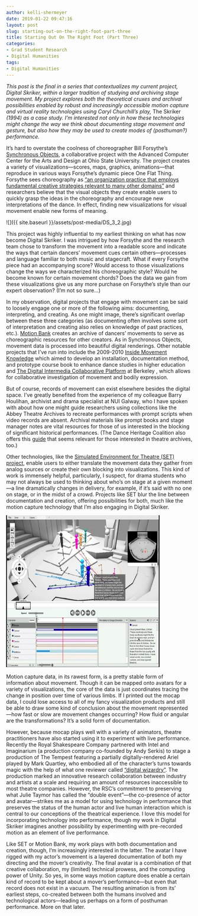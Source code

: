 ```yaml
---
author: kelli-shermeyer
date: 2019-01-22 09:47:16
layout: post
slug: starting-out-on-the-right-foot-part-three
title: Starting Out On The Right Foot (Part Three)
categories:
- Grad Student Research
- Digital Humanities
tags:
- Digital Humanities
---
```


*This post is the final in a series that contextualizes my current project, Digital Skriker, within a larger tradition of studying and archiving stage movement. My project explores both the theoretical cruxes and archival possibilities enabled by robust and increasingly accessible motion capture and virtual reality technologies using Caryl Churchill’s play,* The Skriker *(1994) as a case study. I’m interested not only in how these technologies might change the way we think about documenting stage movement and gesture, but also how they may be used to create modes of (posthuman?) performance.*

It’s hard to overstate the coolness of choreographer Bill Forsythe’s [Synchronous Objects](https://synchronousobjects.osu.edu/), a collaborative project with the Advanced Computer Center for the Arts and Design at Ohio State University. The project creates a variety of visualizations—scores, maps, graphics, animations—that reproduce in various ways Forsythe’s dynamic piece One Flat Thing. Forsythe sees choreography as [“an organization practice that employs fundamental creative strategies relevant to many other domains”](https://synchronousobjects.osu.edu/media/inside.php?p=somedia) and researchers believe that the visual objects they create enable users to quickly grasp the ideas in the choreography and encourage new interpretations of the dance. In effect, finding new visualizations for visual movement enable new forms of meaning. 

![]({{ site.baseurl }}/assets/post-media/DS_3_2.jpg) 

This project was highly influential to my earliest thinking on what has now become Digital Skriker. I was intrigued by how Forsythe and the research team chose to transform the movement into a readable score and indicate the ways that certain dancers’ movement cues certain others—processes and language familiar to both music and stagecraft. What if every Forsythe piece had an accompanying score? Would access to those visualizations change the ways we characterized his choreographic style? Would he become known for certain movement chords? Does the data we gain from these visualizations give us any more purchase on Forsythe’s style than our expert observation? (I’m not so sure…)

In my observation, digital projects that engage with movement can be said to loosely engage one or more of the following aims: documenting, interpreting, and creating. As one might image, there’s significant overlap between these three categories (as documenting often involves some sort of interpretation and creating also relies on knowledge of past practices, etc.). [Motion Bank](http://motionbank.org/de/content/wissensfundus) creates an archive of dancers’ movements to serve as choreographic resources for other creators. As in Synchronous Objects, movement data is processed into beautiful digital renderings. Other notable projects that I’ve run into include the 2009-2010 [Inside Movement Knowledge](http://insidemovementknowledge.net/project/summary) which aimed to develop an installation, documentation method, and prototype course book to enhance dance studies in higher education and [The Digital Intermedia Collaborative Platform](https://digitalhumanities.berkeley.edu/projects/digital-intermedia-collaborative-platform) at Berkeley , which allows for collaborative investigation of movement and bodily expression.

But of course, records of movement can exist elsewhere besides the digital space. I’ve greatly benefited from the experience of my colleague Barry Houlihan, archivist and drama specialist at NUI Galway, who I have spoken with about how one might guide researchers using collections like the Abbey Theatre Archives to recreate performances with prompt scripts when video records are absent. Archival materials like prompt books and stage manager notes are vital resources for those of us interested in the blocking of significant historical performances. (The Dance Heritage Coalition also offers this [guide](http://www.danceheritage.org/toolkit/tool_archivalmaterials.pdf) that seems relevant for those interested in theatre archives, too.)

Other technologies, like the [Simulated Environment for Theatre (SET) project](https://www.merlot.org/merlot/viewMaterial.htm?id=679117), enable users to either translate the movement data they gather from analog sources or create their own blocking into visualizations. This kind of work is immensely helpful, particularly, I suspect, for drama students who may not always be used to thinking about who’s on stage at a given moment—a line dramatically changes in delivery, for example, if it’s said with no one on stage, or in the midst of a crowd. Projects like SET blur the line between documentation and creation, offering possibilities for both, much like the motion capture technology that I’m also engaging in Digital Skriker.

![](/assets/post-media/DS_3_3.jpg) 


Motion capture data, in its rawest form, is a pretty stable form of information about movement. Though it can be mapped onto avatars for a variety of visualizations, the core of the data is just coordinates tracing the change in position over time of various limbs. If I printed out the mocap data, I could lose access to all of my fancy visualization products and still be able to draw some kind of conclusion about the movement represented—how fast or slow are movement changes occurring? How fluid or angular are the transformations? It’s a solid form of documentation.

However, because mocap plays well with a variety of animators, theatre practitioners have also started using it to experiment with live performance. Recently the Royal Shakespeare Company partnered with Intel and Imaginarium (a production company co-founded by Andy Serkis) to stage a production of The Tempest featuring a partially digitally-rendered Ariel played by Mark Quartley, who embodied all of the character’s turns towards magic with the help of what one reviewer called [“digital wizardry”](https://www.nytimes.com/2017/01/04/theater/at-this-tempest-digital-wizardry-makes-rough-magic.html). The production marked an innovative research collaboration between industry and artists at a scale and requiring an amount of resources inaccessible to most theatre companies. However, the RSC’s commitment to preserving what Julie Taymor has called the “double event”—the co-presence of actor and avatar—strikes me as a model for using technology in performance that preserves the status of the human actor and live human interaction which is central to our conceptions of the theatrical experience. I love this model for incorporating technology into performance, though my work in Digital Skriker imagines another possibility by experimenting with pre-recorded motion as an element of live performance. 

Like SET or Motion Bank, my work plays with both documentation and creation, though, I’m increasingly interested in the latter. The avatar I have rigged with my actor’s movement is a layered documentation of both my directing and the mover’s creativity. The final avatar is a combination of that creative collaboration, my (limited) technical prowess, and the computing power of Unity. So yes, in some ways motion capture does enable a certain kind of record to be kept about a mover’s performance—but even that record does not exist in a vacuum. The resulting animation is from its’ earliest steps, co-created between both the humans involved and technological actors—leading us perhaps on a form of posthuman performance. More on that later.
